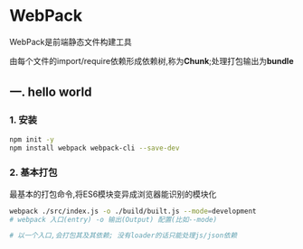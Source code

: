 # WebPack

WebPack是前端静态文件构建工具

由每个文件的import/require依赖形成依赖树,称为**Chunk**;处理打包输出为**bundle**

## 一. hello world

### 1. 安装

```bash
npm init -y
npm install webpack webpack-cli --save-dev
```

### 2. 基本打包

最基本的打包命令,将ES6模块变异成浏览器能识别的模块化

```bash
webpack ./src/index.js -o ./build/built.js --mode=development
# webpack 入口(entry) -o 输出(Output) 配置(比如--mode)

# 以一个入口,会打包其及其依赖; 没有loader的话只能处理js/json依赖
```

